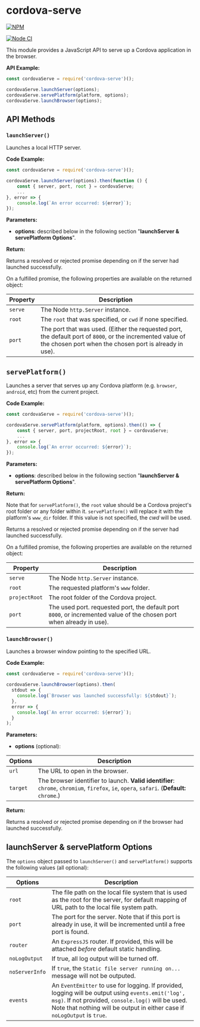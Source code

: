 <!--
#
# Licensed to the Apache Software Foundation (ASF) under one
# or more contributor license agreements.  See the NOTICE file
# distributed with this work for additional information
# regarding copyright ownership.  The ASF licenses this file
# to you under the Apache License, Version 2.0 (the
# "License"); you may not use this file except in compliance
# with the License.  You may obtain a copy of the License at
#
# http://www.apache.org/licenses/LICENSE-2.0
#
# Unless required by applicable law or agreed to in writing,
# software distributed under the License is distributed on an
# "AS IS" BASIS, WITHOUT WARRANTIES OR CONDITIONS OF ANY
#  KIND, either express or implied.  See the License for the
# specific language governing permissions and limitations
# under the License.
#
-->

# cordova-serve

[![NPM](https://nodei.co/npm/cordova-serve.png)](https://nodei.co/npm/cordova-serve/)

[![Node CI](https://github.com/apache/cordova-serve/workflows/Node%20CI/badge.svg?branch=master)](https://github.com/apache/cordova-serve/actions?query=branch%3Amaster)

This module provides a JavaScript API to serve up a Cordova application in the browser.

**API Example:**

```js
const cordovaServe = require('cordova-serve')();

cordovaServe.launchServer(options);
cordovaServe.servePlatform(platform, options);
cordovaServe.launchBrowser(options);
```

## API Methods

### `launchServer()`

Launches a local HTTP server.

**Code Example:**

```js
const cordovaServe = require('cordova-serve')();

cordovaServe.launchServer(options).then(function () {
    const { server, port, root } = cordovaServe;
    ...
}, error => {
    console.log(`An error occurred: ${error}`);
});
```

**Parameters:**

* **options**: described below in the following section "**launchServer & servePlatform Options**".

**Return:**

Returns a resolved or rejected promise depending on if the server had launched successfully.

On a fulfilled promise, the following properties are available on the returned object:

Property | Description
-|-
`serve` | The Node `http.Server` instance.
`root` | The `root` that was specified, or `cwd` if none specified.
`port` | The port that was used. (Either the requested port, the default port of `8000`, or the incremented value of the chosen port when the chosen port is already in use).

## `servePlatform()`

Launches a server that serves up any Cordova platform (e.g. `browser`, `android`, etc) from the current project.

**Code Example:**

```js
const cordovaServe = require('cordova-serve')();

cordovaServe.servePlatform(platform, options).then(() => {
    const { server, port, projectRoot, root } = cordovaServe;
    ...
}, error => {
    console.log(`An error occurred: ${error}`);
});
```

**Parameters:**

* **options**: described below in the following section "**launchServer & servePlatform Options**".

**Return:**

Note that for `servePlatform()`, the `root` value should be a Cordova project's root folder or any folder within it. `servePlatform()` will replace it with the platform's `www_dir` folder. If this value is not specified, the *cwd* will be used.

Returns a resolved or rejected promise depending on if the server had launched successfully.

On a fulfilled promise, the following properties are available on the returned object:

Property | Description
-|-
`serve` | The Node `http.Server` instance.
`root` | The requested platform's `www` folder.
`projectRoot` | The root folder of the Cordova project.
`port` | The used port. requested port, the default port `8000`, or incremented value of the chosen port when already in use).

### `launchBrowser()`

Launches a browser window pointing to the specified URL.

**Code Example:**

```js
const cordovaServe = require('cordova-serve')();

cordovaServe.launchBrowser(options).then(
  stdout => {
    console.log(`Browser was launched successfully: ${stdout}`);
  },
  error => {
    console.log(`An error occurred: ${error}`);
  }
);
```

**Parameters:**

* **options** (optional):

Options | Description
-|-
`url` | The URL to open in the browser.
`target` | The browser identifier to launch. **Valid identifier**: `chrome`, `chromium`, `firefox`, `ie`, `opera`, `safari`. (**Default:** `chrome`.)

**Return:**

Returns a resolved or rejected promise depending on if the browser had launched successfully.

## launchServer & servePlatform Options

The `options` object passed to `launchServer()` and `servePlatform()` supports the following values (all optional):

Options | Description
-|-
`root` | The file path on the local file system that is used as the root for the server, for default mapping of URL path to the local file system path.
`port` | The port for the server. Note that if this port is already in use, it will be incremented until a free port is found.
`router` | An `ExpressJS` router. If provided, this will be attached *before* default static handling.
`noLogOutput` | If true, all log output will be turned off.
`noServerInfo` | If `true`, the `Static file server running on...` message will not be outputed.
`events` | An `EventEmitter` to use for logging. If provided, logging will be output using `events.emit('log', msg)`. If not provided, `console.log()` will be used. Note that nothing will be output in either case if `noLogOutput` is `true`.
